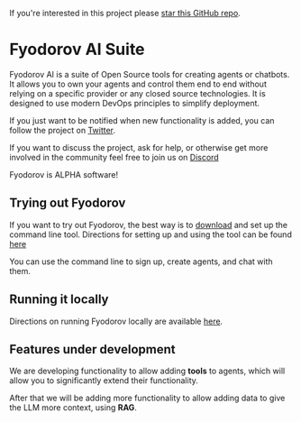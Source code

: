 If you're interested in this project please [star this GitHub repo](https://github.com/FyodorovAI/Gagarin).

# Fyodorov AI Suite
Fyodorov AI is a suite of Open Source tools for creating agents or chatbots. 
It allows you to own your agents and control them end to end without relying on a specific provider or 
any closed source technologies. It is designed to use modern DevOps principles to simplify deployment.

If you just want to be notified when new functionality is added, you can follow the project 
on [Twitter](https://twitter.com/FyodorovAISuite).

If you want to discuss the project, ask for help, or otherwise get more involved in the community feel free to join 
us on [Discord](https://discord.gg/ChCTeC8qwE)

Fyodorov is ALPHA software!

## Trying out Fyodorov
If you want to try out Fyodorov, the best way is to [download](https://github.com/FyodorovAI/fyodorov-cli/releases) 
and set up the command line tool. Directions for setting up and using the tool can be found [here](https://github.com/FyodorovAI/fyodorov-cli/blob/main/README.md)

You can use the command line to sign up, create agents, and chat with them.

## Running it locally
Directions on running Fyodorov locally are available [here](https://github.com/FyodorovAI/.github/blob/main/profile/LOCAL.md).

## Features under development
We are developing functionality to allow adding **tools** to agents, which will allow you to significantly 
extend their functionality.

After that we will be adding more functionality to allow adding data to give the LLM more context, using **RAG**.